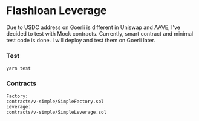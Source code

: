 # Flashloan Leverage

Due to USDC address on Goerli is different in Uniswap and AAVE, I've decided to test with Mock contracts.
Currently, smart contract and minimal test code is done. I will deploy and test them on Goerli later.

### Test
```
yarn test
```

### Contracts
```
Factory: 
contracts/v-simple/SimpleFactory.sol
Leverage: 
contracts/v-simple/SimpleLeverage.sol
```

